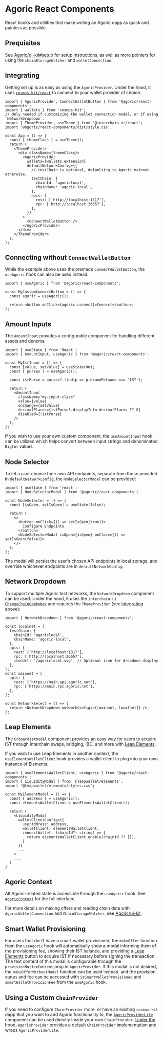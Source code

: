 # Agoric React Components

React hooks and utilities that make writing an Agoric dapp as quick and painless as possible.

## Prequisites

See [Agoric/ui-kit#setup](https://github.com/Agoric/ui-kit?tab=readme-ov-file#setup) for setup instructions, as well as more pointers for using the `chainStorageWatcher` and `walletConnection`.

## Integrating

Getting set up is as easy as using the `AgoricProvider`. Under the hood, it uses [`cosmos-kit/react`](https://docs.cosmology.zone/cosmos-kit) to connect to your wallet provider of choice.

```tsx
import { AgoricProvider, ConnectWalletButton } from '@agoric/react-components';
import { wallets } from 'cosmos-kit';
// Only needed if customizing the wallet connection modal, or if using `NetworkDropdown`.
import { ThemeProvider, useTheme } from '@interchain-ui/react';
import '@agoric/react-components/dist/style.css';

const App = () => {
  const { themeClass } = useTheme();
  return (
    <ThemeProvider>
      <div className={themeClass}>
        <AgoricProvider
          wallets={wallets.extension}
          defaultNetworkConfig={{
            // testChain is optional, defaulting to Agoric mainnet otherwise.
            testChain: {
              chainId: 'agoriclocal',
              chainName: 'agoric-local',
            },
            apis: {
              rest: ['http://localhost:1317'],
              rpc: ['http://localhost:26657'],
            },
          }}
        >
          <ConnectWalletButton />
        </AgoricProvider>
      </div>
    </ThemeProvider>
  );
};
```

## Connecting without `ConnectWalletButton`

While the example above uses the premade `ConnectWalletButton`, the `useAgoric`
hook can also be used instead.

```tsx
import { useAgoric } from '@agoric/react-components';

const MyCustomConnectButton = () => {
  const agoric = useAgoric();

  return <button onClick={agoric.connect}>Connect</button>;
};
```

## Amount Inputs

The `AmountInput` provides a configurable component for handling different assets and denoms.

```tsx
import { useState } from 'React';
import { AmountInput, useAgoric } from '@agoric/react-components';

const MyIstInput = () => {
  const [value, setValue] = useState(0n);
  const { purses } = useAgoric();

  const istPurse = purses?.find(p => p.brandPetname === 'IST');

  return (
    <AmountInput
      className="my-input-class"
      value={value}
      onChange={setValue}
      decimalPlaces={istPurse?.displayInfo.decimalPlaces ?? 0}
      disabled={!istPurse}
    />
  );
};
```

If you wish to use your own custom component, the `useAmountInput` hook can be utilized
which helps convert between input strings and denominated `BigInt` values.

## Node Selector

To let a user choose their own API endpoints, separate from those provided in `defaultNetworkConfig`, the `NodeSelectorModal` can be provided:

```tsx
import { useState } from 'react';
import { NodeSelectorModal } from '@agoric/react-components';

const NodeSelector = () => {
  const [isOpen, setIsOpen] = useState(false);

  return (
    <>
      <button onClick={() => setIsOpen(true)}>
        Configure Endpoints
      </button>
      <NodeSelectorModal isOpen={isOpen} onClose={() => setIsOpen(false)}>
    </>
  );
};
```

The modal will persist the user's chosen API endpoints in local storage, and override whichever endpoints are in `defaultNetworkConfig`.

## Network Dropdown

To support multiple Agoric test networks, the `NetworkDropdown` component can
be used. Under the hood, it uses the `interchain-ui`
[`ChangeChainCombobox`](https://cosmology.zone/components?id=change-chain-combobox)
and requires the `ThemeProvider` (see [Integrating](#integrating) above):

```tsx
import { NetworkDropdown } from '@agoric/react-components';

const localnet = {
  testChain: {
    chainId: 'agoriclocal',
    chainName: 'agoric-local',
  },
  apis: {
    rest: ['http://localhost:1317'],
    rpc: ['http://localhost:26657'],
    iconUrl: '/agoriclocal.svg', // Optional icon for dropdown display
  },
};
const mainnet = {
  apis: {
    rest: ['https://main.api.agoric.net'],
    rpc: ['https://main.rpc.agoric.net'],
  },
};

const NetworkSelect = () => {
  return <NetworkDropdown networkConfigs={[mainnet, localnet]} />;
};
```

## Leap Elements

The `OnboardIstModal` component provides an easy way for users to acquire IST through interchain swaps, bridging, IBC, and more with [Leap Elements](https://docs.leapwallet.io/cosmos/elements/introduction).

If you wish to use Leap Elements in another context, the `useElementsWalletClient` hook provides a wallet client to plug into your own instance of Elements.

```tsx
import { useElementsWalletClient, useAgoric } from '@agoric/react-components';
import { LiquidityModal } from '@leapwallet/elements';
import '@leapwallet/elements/styles.css';

const MyElementModal = () => {
  const { address } = useAgoric();
  const elementsWalletClient = useElementsWalletClient();

  return (
    <LiquidityModal
      walletClientConfig={{
        userAddress: address,
        walletClient: elementsWalletClient,
        connectWallet: (chainId?: string) => {
          return elementsWalletClient.enable(chainId ?? []);
        }
      }}
      ...
    >
    ...
  )
}
```

## Agoric Context

All Agoric-related state is accessible through the `useAgoric` hook. See [`AgoricContext`](https://github.com/Agoric/ui-kit/blob/585b47d158a983643659a2cfccd76f772933db7e/packages/react-components/src/lib/context/AgoricContext.ts#L28-L39) for the full interface.

For more details on making offers and reading chain data with `AgoricWalletConnection` and `ChainStorageWatcher`, see [Agoric/ui-kit](https://github.com/Agoric/ui-kit).

## Smart Wallet Provisioning

For users that don't have a smart wallet provisioned, the `makeOffer` function from the
`useAgoric` hook will automatically show a modal informing them of the provisioning fee, showing their IST balance, and providing
a [Leap Elements](#leap-elements) button to acquire IST if necessary before signing the transaction. The text content of this modal is configurable through the `provisionNoticeContent` prop in `AgoricProvider`. If this modal
is not desired, the `makeOfferWithoutModal` function can be used instead, and the provision status and fee can be accessed with `isSmartWalletProvisioned` and `smartWalletProvisionFee` from the `useAgoric` hook.

## Using a Custom `ChainProvider`

If you need to configure `ChainProvider` more, or have an existing `cosmos-kit` dapp that you want to add Agoric functionality to, the [`AgoricProviderLite`](https://github.com/Agoric/ui-kit/blob/585b47d158a983643659a2cfccd76f772933db7e/packages/react-components/src/lib/context/AgoricProviderLite.tsx) component can be used directly inside your own `ChainProvider`. [Under the hood](https://github.com/Agoric/ui-kit/blob/585b47d158a983643659a2cfccd76f772933db7e/packages/react-components/src/lib/context/AgoricProvider.tsx#L27-L61), `AgoricProvider` provides a default `ChainProvider` implementation and wraps `AgoricProviderLite`.
